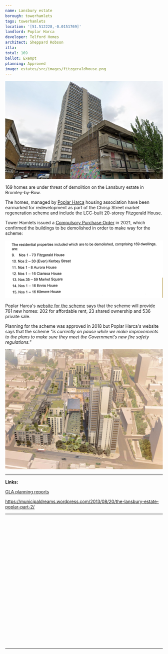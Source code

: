 ```yaml
---
name: Lansbury estate
borough: towerhamlets 
tags: towerhamlets
location: '[51.512228,-0.0151769]'
landlord: Poplar Harca
developer: Telford Homes
architect: Sheppard Robson
itla: 
total: 169
ballot: Exempt
planning: Approved
image: estates/src/images/fitzgeraldhouse.png
---
```

![Chrisp street image](src/images/fitzgeraldhouse.png)

169 homes are under threat of demolition on the Lansbury estate in Bromley-by-Bow. 

The homes, managed by [Poplar Harca]() housing association have been earmarked for redevelopment as part of the Chrisp Street market regeneration scheme and include the LCC-built 20-storey Fitzgerald House.

Tower Hamlets issued a [Compulsory Purchase Order](https://www.towerhamlets.gov.uk/Documents/Chrisp-St-CPO/D26.-Signed-Site-Notice-02.02.2021.pdf) in 2021, which confirmed the buildings to be demolished in order to make way for the scheme:

![Chrisp Street CPO extract](src/images/chrispstreetcpo.png)

Poplar Harca's [website for the scheme](https://www.poplarharca.co.uk/new-homes-regeneration/development-projects/project/chrisp-street-market/) says that the scheme will provide 761 new homes: 202 for affordable rent, 23 shared ownership and 536 private sale. 

Planning for the scheme was approved in 2018 but Poplar Harca's website says that the scheme _"is currently on pause while we make improvements to the plans to make sure they meet the Government’s new fire safety regulations."_

![Chrisp Street CGI](src/images/chrispstreetcgi.jpg)

---

__Links:__

[GLA planning reports](https://planapps.london.gov.uk/planningapps/PA-22-01488)

<https://municipaldreams.wordpress.com/2013/08/20/the-lansbury-estate-poplar-part-2/>

---

<!------------THE CODE BELOW RENDERS THE MAP - DO NOT EDIT! ---------------------------->

<div id="map" style="width: 100%; height: 400px;"></div>

<script>
  var map = L.map('map').setView({{ location }}, 13);
  L.tileLayer('https://tile.openstreetmap.org/{z}/{x}/{y}.png', {
  maxZoom: 19,
attribution: '&copy; <a href="http://www.openstreetmap.org/copyright">OpenStreetMap</a>'
}).addTo(map);
var circle = L.circle({{ location }}, {
    color: 'red',
    fillColor: '#f03',
    fillOpacity: 0.5,
    radius: 500
}).addTo(map);
</script>

---


